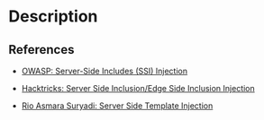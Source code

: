 # Description

## References

- [OWASP: Server-Side Includes (SSI) Injection](https://owasp.org/www-community/attacks/Server-Side_Includes_(SSI)_Injection)

- [Hacktricks: Server Side Inclusion/Edge Side Inclusion Injection](https://book.hacktricks.xyz/pentesting-web/server-side-inclusion-edge-side-inclusion-injection)

- [Rio Asmara Suryadi: Server Side Template Injection](https://rioasmara.com/2023/04/17/server-side-template-injection/)
